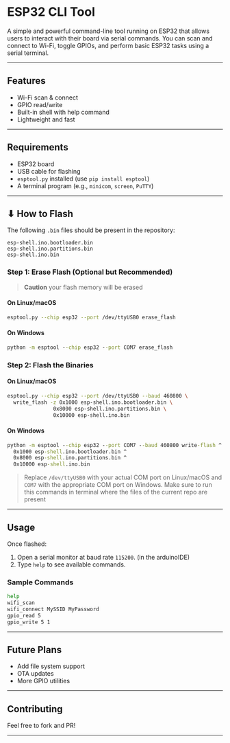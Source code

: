# ESP32 CLI Tool

A simple and powerful command-line tool running on ESP32 that allows users to interact with their board via serial commands. You can scan and connect to Wi-Fi, toggle GPIOs, and perform basic ESP32 tasks using a serial terminal.

---

##  Features

* Wi-Fi scan & connect
* GPIO read/write
* Built-in shell with help command
* Lightweight and fast

---

##  Requirements

* ESP32 board
* USB cable for flashing
* `esptool.py` installed (use `pip install esptool`)
* A terminal program (e.g., `minicom`, `screen`, `PuTTY`)

---

## ⬇ How to Flash

The following `.bin` files should be present in the repository:

```
esp-shell.ino.bootloader.bin
esp-shell.ino.partitions.bin
esp-shell.ino.bin
```

### Step 1: Erase Flash (Optional but Recommended)
> **Caution** your flash memory will be erased

#### On Linux/macOS

```bash
esptool.py --chip esp32 --port /dev/ttyUSB0 erase_flash
```

#### On Windows

```cmd
python -m esptool --chip esp32 --port COM7 erase_flash
```

### Step 2: Flash the Binaries

#### On Linux/macOS

```bash
esptool.py --chip esp32 --port /dev/ttyUSB0 --baud 460800 \
  write_flash -z 0x1000 esp-shell.ino.bootloader.bin \
               0x8000 esp-shell.ino.partitions.bin \
               0x10000 esp-shell.ino.bin
```

#### On Windows

```cmd
python -m esptool --chip esp32 --port COM7 --baud 460800 write-flash ^
  0x1000 esp-shell.ino.bootloader.bin ^
  0x8000 esp-shell.ino.partitions.bin ^
  0x10000 esp-shell.ino.bin
```

> Replace `/dev/ttyUSB0` with your actual COM port on Linux/macOS and `COM7` with the appropriate COM port on Windows.
> Make sure to run this commands in terminal where the files of the current repo are present

---

##  Usage

Once flashed:

1. Open a serial monitor at baud rate `115200`. (in the arduinoIDE)
2. Type `help` to see available commands.

### Sample Commands

```bash
help
wifi_scan
wifi_connect MySSID MyPassword
gpio_read 5
gpio_write 5 1
```

---

## Future Plans

* Add file system support
* OTA updates
* More GPIO utilities

---

##  Contributing

Feel free to fork and PR!

---


